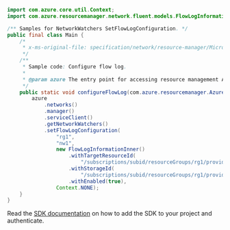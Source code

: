 ```java
import com.azure.core.util.Context;
import com.azure.resourcemanager.network.fluent.models.FlowLogInformationInner;

/** Samples for NetworkWatchers SetFlowLogConfiguration. */
public final class Main {
    /*
     * x-ms-original-file: specification/network/resource-manager/Microsoft.Network/stable/2021-05-01/examples/NetworkWatcherFlowLogConfigure.json
     */
    /**
     * Sample code: Configure flow log.
     *
     * @param azure The entry point for accessing resource management APIs in Azure.
     */
    public static void configureFlowLog(com.azure.resourcemanager.AzureResourceManager azure) {
        azure
            .networks()
            .manager()
            .serviceClient()
            .getNetworkWatchers()
            .setFlowLogConfiguration(
                "rg1",
                "nw1",
                new FlowLogInformationInner()
                    .withTargetResourceId(
                        "/subscriptions/subid/resourceGroups/rg1/providers/Microsoft.Network/networkSecurityGroups/nsg1")
                    .withStorageId(
                        "/subscriptions/subid/resourceGroups/rg1/providers/Microsoft.Storage/storageAccounts/st1")
                    .withEnabled(true),
                Context.NONE);
    }
}
```

Read the [SDK documentation](https://github.com/Azure/azure-sdk-for-java/blob/azure-resourcemanager_2.15.0/sdk/resourcemanager/azure-resourcemanager/README.md) on how to add the SDK to your project and authenticate.
